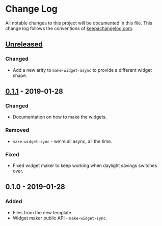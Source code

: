 # Change Log
All notable changes to this project will be documented in this file. This change log follows the conventions of [keepachangelog.com](http://keepachangelog.com/).

## [Unreleased]
### Changed
- Add a new arity to `make-widget-async` to provide a different widget shape.

## [0.1.1] - 2019-01-28
### Changed
- Documentation on how to make the widgets.

### Removed
- `make-widget-sync` - we're all async, all the time.

### Fixed
- Fixed widget maker to keep working when daylight savings switches over.

## 0.1.0 - 2019-01-28
### Added
- Files from the new template.
- Widget maker public API - `make-widget-sync`.

[Unreleased]: https://github.com/your-name/luhn/compare/0.1.1...HEAD
[0.1.1]: https://github.com/your-name/luhn/compare/0.1.0...0.1.1
